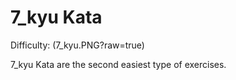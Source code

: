 # 7_kyu Kata

Difficulty: (7_kyu.PNG?raw=true)

7_kyu Kata are the second easiest type of exercises.
